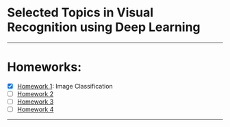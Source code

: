 # Selected Topics in Visual Recognition using Deep Learning
---

# Homeworks:
- [x] [Homework 1](https://github.com/dotrannhattuong/Selected_Topics/tree/main/HW1): Image Classification
- [ ] [Homework 2](https://github.com/dotrannhattuong/Selected_Topics)
- [ ] [Homework 3](https://github.com/dotrannhattuong/Selected_Topics)
- [ ] [Homework 4](https://github.com/dotrannhattuong/Selected_Topics)
---